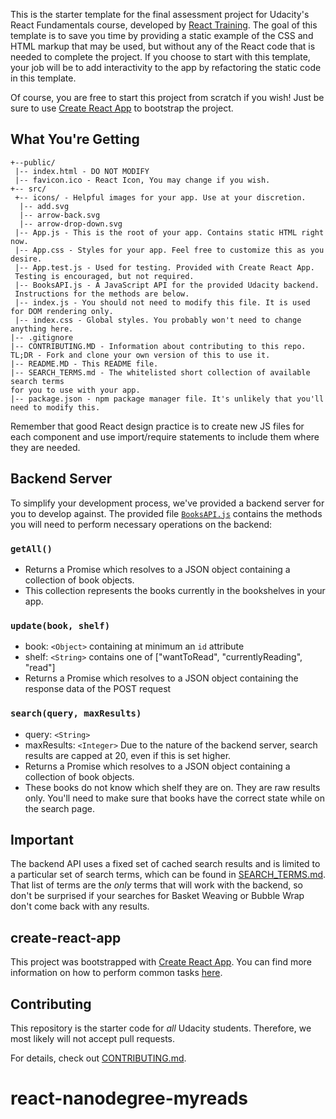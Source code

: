 This is the starter template for the final assessment project for Udacity's React Fundamentals course, developed by [React Training](https://reacttraining.com). The goal of this template is to save you time by providing a static example of the CSS and HTML markup that may be used, but without any of the React code that is needed to complete the project. If you choose to start with this template, your job will be to add interactivity to the app by refactoring the static code in this template.

Of course, you are free to start this project from scratch if you wish! Just be sure to use [Create React App](https://github.com/facebookincubator/create-react-app) to bootstrap the project.

## What You're Getting
```
+--public/    
 |-- index.html - DO NOT MODIFY
 |-- favicon.ico - React Icon, You may change if you wish.
+-- src/
 +-- icons/ - Helpful images for your app. Use at your discretion.
  |-- add.svg
  |-- arrow-back.svg
  |-- arrow-drop-down.svg
 |-- App.js - This is the root of your app. Contains static HTML right now.
 |-- App.css - Styles for your app. Feel free to customize this as you desire.
 |-- App.test.js - Used for testing. Provided with Create React App. 
 Testing is encouraged, but not required.
 |-- BooksAPI.js - A JavaScript API for the provided Udacity backend. 
 Instructions for the methods are below.
 |-- index.js - You should not need to modify this file. It is used for DOM rendering only.
 |-- index.css - Global styles. You probably won't need to change anything here.
|-- .gitignore 
|-- CONTRIBUTING.MD - Information about contributing to this repo. 
TL;DR - Fork and clone your own version of this to use it.
|-- README.MD - This README file.
|-- SEARCH_TERMS.md - The whitelisted short collection of available search terms 
for you to use with your app.
|-- package.json - npm package manager file. It's unlikely that you'll need to modify this.
```

Remember that good React design practice is to create new JS files for each component and use import/require statements to include them where they are needed.

## Backend Server

To simplify your development process, we've provided a backend server for you to develop against. The provided file [`BooksAPI.js`](src/BooksAPI.js) contains the methods you will need to perform necessary operations on the backend:

### `getAll()`
* Returns a Promise which resolves to a JSON object containing a collection of book objects.
* This collection represents the books currently in the bookshelves in your app.

### `update(book, shelf)`
* book: `<Object>` containing at minimum an `id` attribute
* shelf: `<String>` contains one of ["wantToRead", "currentlyReading", "read"]  
* Returns a Promise which resolves to a JSON object containing the response data of the POST request

### `search(query, maxResults)`
* query: `<String>`
* maxResults: `<Integer>` Due to the nature of the backend server, search results are capped at 20, even if this is set higher.
* Returns a Promise which resolves to a JSON object containing a collection of book objects.
* These books do not know which shelf they are on. They are raw results only. You'll need to make sure that books have the correct state while on the search page.

## Important
The backend API uses a fixed set of cached search results and is limited to a particular set of search terms, which can be found in [SEARCH_TERMS.md](SEARCH_TERMS.md). That list of terms are the _only_ terms that will work with the backend, so don't be surprised if your searches for Basket Weaving or Bubble Wrap don't come back with any results. 

## create-react-app

This project was bootstrapped with [Create React App](https://github.com/facebookincubator/create-react-app). You can find more information on how to perform common tasks [here](https://github.com/facebookincubator/create-react-app/blob/master/packages/react-scripts/template/README.md).

## Contributing

This repository is the starter code for _all_ Udacity students. Therefore, we most likely will not accept pull requests.

For details, check out [CONTRIBUTING.md](CONTRIBUTING.md).


# react-nanodegree-myreads
